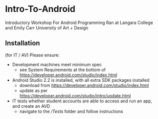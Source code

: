 Intro-To-Android
================

Introductory Workshop For Android Programming
Ran at Langara College and Emily Carr University of Art + Design


## Installation

(for IT / AV) Please ensure:

  * Development machines meet minimum spec
    * see System Requirements at the bottom of https://developer.android.com/studio/index.html
  * Android Studio 2.2 is installed, with all extra SDK packages installed
    * download from https://developer.android.com/studio/index.html
    * update as per https://developer.android.com/studio/intro/update.html
  * IT tests whether student accounts are able to access and run an app, and create an AVD
    * navigate to the */Tests* folder and follow instructions

